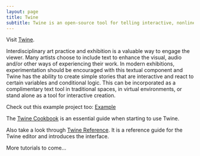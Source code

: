 ```yaml
---
layout: page
title: Twine
subtitle: Twine is an open-source tool for telling interactive, nonlinear stories.
---
```


Visit [Twine](https://twinery.org/). 

Interdisciplinary art practice and exhibition is a valuable way to engage the viewer. Many artists choose to include text to enhance the visual, audio and/or other ways of experiencing their work. In modern exhibitions, experimentation should be encouraged with this textual component and Twine has the ability to create simple stories that are interactive and react to certain variables and conditional logic. This can be incorporated as a complimentary text tool in traditional spaces, in virtual environments, or stand alone as a tool for interactive creation. 

Check out this example project too: [Example](https://rrrivando.github.io/twineexample/)

The [Twine Cookbook](https://twinery.org/cookbook/) is an essential guide when starting to use Twine. 

Also take a look through [Twine Reference](https://twinery.org/reference/en/). It is a reference guide for the Twine editor and introduces the interface. 

More tutorials to come... 
